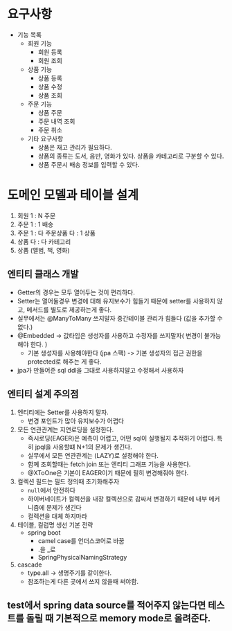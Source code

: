# 요구사항
- 기능 목록
    - 회원 기능
        - 회원 등록
        - 회원 조회
    - 상품 기능
        - 상품 등록
        - 상품 수정
        - 상품 조회
    - 주문 기능 
        - 상품 주문
        - 주문 내역 조회
        - 주문 취소
    - 기타 요구사항
        - 상품은 재고 관리가 필요하다.
        - 상품의 종류는 도서, 음반, 영화가 있다. 상품을 카테고리로 구분할 수 있다.
        - 상품 주문시 배송 정보를 입력할 수 있다.

# 도메인 모델과 테이블 설계
1. 회원 1 : N 주문
2. 주문 1 : 1 배송
3. 주문 1 : 다 주문상품 다 : 1 상품
4. 상품 다 : 다 카테고리
5. 상품 (앨범, 책, 영화)

## 엔티티 클래스 개발
- Getter의 경우는 모두 열어두는 것이 편리하다.
- Setter는 열어둘경우 변경에 대해 유지보수가 힘들기 때문에 setter를 사용하지 않고, 메서드를 별도로 제공하는게 좋다.
- 실무에서는 @ManyToMany 쓰지말자 중간테이블 관리가 힘들다 (값을 추가할 수 없다.)
- @Embedded -> 값타입은 생성자를 사용하고 수정자를 쓰지말자( 변경이 불가능해야 한다. )
    - 기본 생성자를 사용해야한다 (jpa 스팩) -> 기본 생성자의 접근 권한을 protected로 해주는 게 좋다.
- jpa가 만들어준 sql ddl을 그대로 사용하지말고 수정해서 사용하자

## 엔티티 설계 주의점
1. 엔티티에는 Setter를 사용하지 말자.
    - 변경 포인트가 많아 유지보수가 어렵다
2. 모든 연관관계는 지연로딩을 설정한다.
    - 즉시로딩(EAGER)은 예측이 어렵고, 어떤 sql이 실행될지 추적하기 어렵다. 특히 jpql을 사용할떄 N+1의 문제가 생긴다.
    - 실무에서 모든 연관관계는 (LAZY)로 설정해야 한다.
    - 함꼐 조회할때는 fetch join 또는 엔티티 그래프 기능을 사용한다.
    - @XToOne은 기본이 EAGER이기 때문에 필히 변경해줘야 한다.
3. 컬렉션 필드는 필드 정의때 초기화해주자
    - `null`에서 안전하다
    - 하이버네이트가 컬렉션을 내장 컬렉션으로 감싸서 변경하기 때문에 내부 메커니즘에 문제가 생긴다
    - 컬렉션을 대체 하지마라
4. 테이블, 컬럼명 생선 기본 전략
    - spring boot
        - camel case를 언더스코어로 바꿈
        - .을 _로
        - SpringPhysicalNamingStrategy
5. cascade
    - type.all -> 생명주기를 같이한다.
    - 참조하는게 다른 곳에서 쓰지 않을때 써야함.

## test에서 spring data source를 적어주지 않는다면 테스트를 돌릴 때 기본적으로 memory mode로 올려준다.